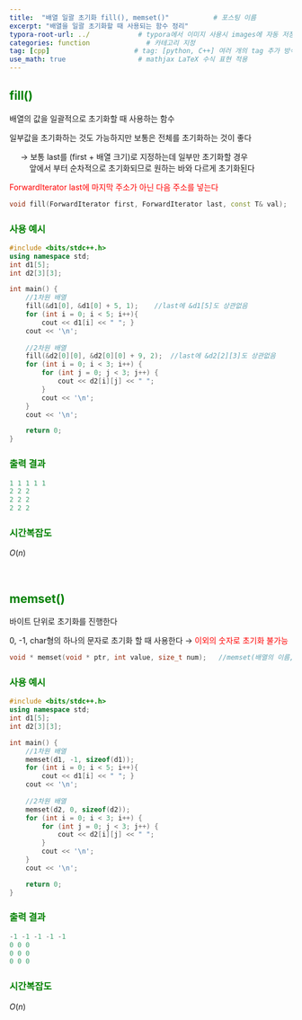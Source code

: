 ```yaml
---
title:  "배열 일괄 초기화 fill(), memset()"           # 포스팅 이름
excerpt: "배열을 일괄 초기화할 때 사용되는 함수 정리"
typora-root-url: ../            # typora에서 이미지 사용시 images에 자동 저장
categories: function              # 카테고리 지정
tag: [cpp]                     # tag: [python, C++] 여러 개의 tag 추가 방식
use_math: true                  # mathjax LaTeX 수식 표현 적용
---
```


## <span style = 'color: #008000'>fill()</span>

배열의 값을 일괄적으로 초기화할 때 사용하는 함수

일부값을 초기화하는 것도 가능하지만 보통은 전체를 초기화하는 것이 좋다

&nbsp;&nbsp;&nbsp;&nbsp;&nbsp;→ 보통 last를 (first + 배열 크기)로 지정하는데 일부만 초기화할 경우  
&nbsp;&nbsp;&nbsp;&nbsp;&nbsp;&nbsp;&nbsp;&nbsp;&nbsp;앞에서 부터 순차적으로 초기화되므로 원하는 바와 다르게 초기화된다

<span style = 'color: red'>ForwardIterator last에 마지막 주소가 아닌 다음 주소를 넣는다</span>


```c++
void fill(ForwardIterator first, ForwardIterator last, const T& val);
```

### <span style = 'color: #008000'>사용 예시</span>

```c++
#include <bits/stdc++.h>
using namespace std;
int d1[5];
int d2[3][3];

int main() {
	//1차원 배열
	fill(&d1[0], &d1[0] + 5, 1);	//last에 &d1[5]도 상관없음
	for (int i = 0; i < 5; i++){
		cout << d1[i] << " "; }
	cout << '\n';
	
	//2차원 배열
	fill(&d2[0][0], &d2[0][0] + 9, 2);	//last에 &d2[2][3]도 상관없음
	for (int i = 0; i < 3; i++) {
		for (int j = 0; j < 3; j++) {
			cout << d2[i][j] << " ";
		}
		cout << '\n';
	}
	cout << '\n';

	return 0;
}
```

### <span style = 'color: #008000'>출력 결과</span>

```c++
1 1 1 1 1
2 2 2
2 2 2
2 2 2
```

### <span style = 'color: #008000'>시간복잡도</span>

$O(n)$


<br/>

## <span style = 'color: #008000'>memset()</span>

바이트 단위로 초기화를 진행한다

0, -1, char형의 하나의 문자로 초기화 할 때 사용한다 → <span style = 'color: red'>이외의 숫자로 초기화 불가능</span>

```c++
void * memset(void * ptr, int value, size_t num);	//memset(배열의 이름, value, sizeof(배열))
```

### <span style = 'color: #008000'>사용 예시</span>

```c++
#include <bits/stdc++.h>
using namespace std;
int d1[5];
int d2[3][3];

int main() {
	//1차원 배열
	memset(d1, -1, sizeof(d1));
	for (int i = 0; i < 5; i++){
		cout << d1[i] << " "; }
	cout << '\n';
	
	//2차원 배열
	memset(d2, 0, sizeof(d2));
	for (int i = 0; i < 3; i++) {
		for (int j = 0; j < 3; j++) {
			cout << d2[i][j] << " ";
		}
		cout << '\n';
	}
	cout << '\n';

	return 0;
}
```

### <span style = 'color: #008000'>출력 결과</span>

```c++
-1 -1 -1 -1 -1
0 0 0
0 0 0
0 0 0
```

### <span style = 'color: #008000'>시간복잡도</span>

$O(n)$

